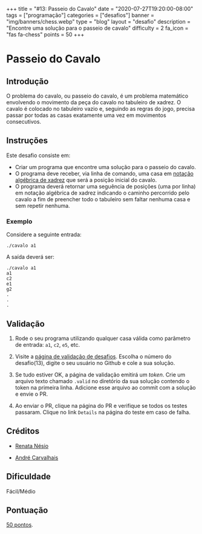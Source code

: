 +++
title = "#13: Passeio do Cavalo"
date = "2020-07-27T19:20:00-08:00"
tags = ["programação"]
categories = ["desafios"]
banner = "img/banners/chess.webp"
type = "blog"
layout = "desafio"
description = "Encontre uma solução para o passeio de cavalo"
difficulty = 2
fa_icon = "fas fa-chess"
points = 50
+++

# Passeio do Cavalo

## Introdução

O problema do cavalo, ou passeio do cavalo, é um problema matemático envolvendo o movimento da peça do cavalo no tabuleiro de xadrez. O cavalo é colocado no tabuleiro vazio e, seguindo as regras do jogo, precisa passar por todas as casas exatamente uma vez em movimentos consecutivos.

## Instruções

Este desafio consiste em:

* Criar um programa que encontre uma solução para o passeio do cavalo.
* O programa deve receber, via linha de comando, uma casa em [notação algébrica de xadrez](https://pt.wikipedia.org/wiki/Nota%C3%A7%C3%A3o_alg%C3%A9brica_de_xadrez#Nota%C3%A7%C3%A3o_para_as_jogadas) que será a posição inicial do cavalo.
* O programa deverá retornar uma seguência de posições (uma por linha) em notação algébrica de xadrez indicando o caminho percorrido pelo cavalo a fim de preencher todo o tabuleiro sem faltar nenhuma casa e sem repetir nenhuma.

### Exemplo

Considere a seguinte entrada:

```
./cavalo a1
```

A saída deverá ser:

```
./cavalo a1
a1
c2
e1
g2
.
.
.
```

## Validação

1. Rode o seu programa utilizando qualquer casa válida como parâmetro de entrada: `a1`, `c2`, `e5`, etc.

1. Visite a [página de validação de desafios](https://osprogramadores.com/v). Escolha o número do desafio(13), digite o seu usuário no Github e cole a sua solução.

1. Se tudo estiver OK, a página de validação emitirá um _token_. Crie um arquivo texto chamado `.valid` no diretório da sua solução contendo o token na primeira linha. Adicione esse arquivo ao commit com a solução e envie o PR.

1. Ao enviar o PR, clique na página do PR e verifique se todos os testes passaram. Clique no link `Details` na página do teste em caso de falha.

## Créditos

* [Renata Nésio](https://github.com/renatanesio)

* [André Carvalhais](https://github.com/carvalhais)

## Dificuldade

Fácil/Médio

## Pontuação

[50 pontos](https://osprogramadores.com/scores).
